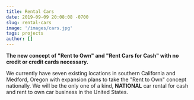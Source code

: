 ```yaml
---
title: Rental Cars
date: 2019-09-09 20:08:08 -0700
slug: rental-cars
image: '/images/cars.jpg'
tags: projects
author: []
---
```


**The new concept of "Rent to Own" and "Rent Cars for Cash" with no credit or credit cards necessary.**
<br/>

We currently have seven existing locations in southern California and Medford, Oregon with expansion plans to take the "Rent to Own" concept nationally. We will be the only one of a kind, **NATIONAL** car rental for cash and rent to own car business in the United States.

